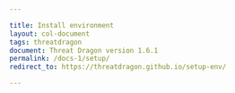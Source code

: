 ```yaml
---

title: Install environment
layout: col-document
tags: threatdragon
document: Threat Dragon version 1.6.1
permalink: /docs-1/setup/
redirect_to: https://threatdragon.github.io/setup-env/

---
```

